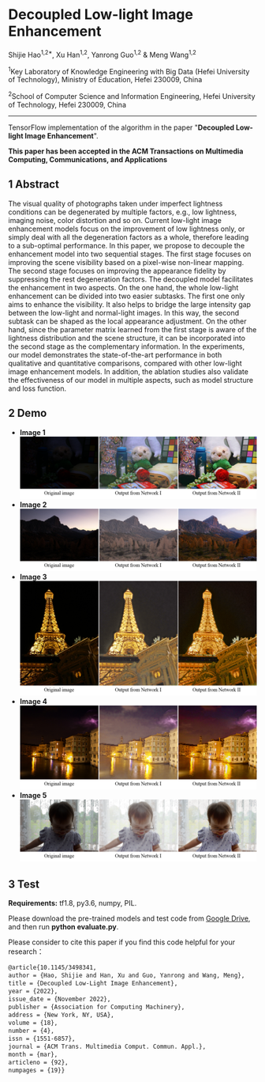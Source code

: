 # Decoupled Low-light Image Enhancement

Shijie Hao<sup>1,2*</sup>, Xu Han<sup>1,2</sup>, Yanrong Guo<sup>1,2</sup> & Meng Wang<sup>1,2</sup>

<sup>1</sup>Key Laboratory of Knowledge Engineering with Big Data (Hefei University of Technology), Ministry of Education, Hefei 230009, China

<sup>2</sup>School of Computer Science and Information Engineering, Hefei University of Technology, Hefei 230009, China

---

TensorFlow implementation of the algorithm in the paper "**Decoupled Low-light Image Enhancement**".

**This paper has been accepted in the ACM Transactions on Multimedia Computing, Communications, and Applications**

## 1 Abstract
The visual quality of photographs taken under imperfect lightness conditions can be degenerated by multiple factors, e.g., low lightness, imaging noise, color distortion and so on. Current low-light image enhancement models focus on the improvement of low lightness only, or simply deal with all the degeneration factors as a whole, therefore leading to a sub-optimal performance. In this paper, we propose to decouple the enhancement model into two sequential stages. The first stage focuses on improving the scene visibility based on a pixel-wise non-linear mapping. The second stage focuses on improving the appearance fidelity by suppressing the rest degeneration factors. The decoupled model facilitates the enhancement in two aspects. On the one hand, the whole low-light enhancement can be divided into two easier subtasks. The first one only aims to enhance the visibility. It also helps to bridge the large intensity gap between the low-light and normal-light images. In this way, the second subtask can be shaped as the local appearance adjustment. On the other hand, since the parameter matrix learned from the first stage is aware of the lightness distribution and the scene structure, it can be incorporated into the second stage as the complementary information. In the experiments, our model demonstrates the state-of-the-art performance in both qualitative and quantitative comparisons, compared with other low-light image enhancement models. In addition, the ablation studies also validate the effectiveness of our model in multiple aspects, such as model structure and loss function.

## 2 Demo
- **Image 1**
![image1](/Demo/fig1.png)
- **Image 2**
![image2](/Demo/fig2.png)
- **Image 3**
![image3](/Demo/fig3.png)
- **Image 4**
![image4](/Demo/fig4.png)
- **Image 5**
![image5](/Demo/fig5.png)

## 3 Test
**Requirements:** tf1.8, py3.6, numpy, PIL.

Please download the pre-trained models and test code from [Google Drive](https://drive.google.com/file/d/1vR0UUIrytNv0WvdJXJQroZ8qvOETBZEZ/view?usp=sharing), and then run **python evaluate.py**.

Please consider to cite this paper if you find this code helpful for your research：

```
@article{10.1145/3498341,
author = {Hao, Shijie and Han, Xu and Guo, Yanrong and Wang, Meng},
title = {Decoupled Low-Light Image Enhancement},
year = {2022},
issue_date = {November 2022},
publisher = {Association for Computing Machinery},
address = {New York, NY, USA},
volume = {18},
number = {4}, 
issn = {1551-6857}, 
journal = {ACM Trans. Multimedia Comput. Commun. Appl.},
month = {mar}, 
articleno = {92}, 
numpages = {19}}
```
